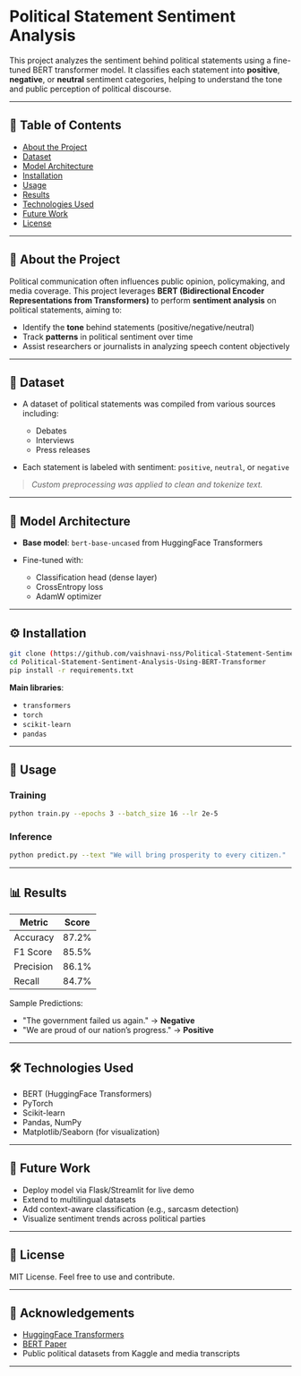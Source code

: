 # Political Statement Sentiment Analysis 

This project analyzes the sentiment behind political statements using a fine-tuned BERT transformer model. It classifies each statement into **positive**, **negative**, or **neutral** sentiment categories, helping to understand the tone and public perception of political discourse.

---

## 📌 Table of Contents

* [About the Project](#about-the-project)
* [Dataset](#dataset)
* [Model Architecture](#model-architecture)
* [Installation](#installation)
* [Usage](#usage)
* [Results](#results)
* [Technologies Used](#technologies-used)
* [Future Work](#future-work)
* [License](#license)

---

## 📖 About the Project

Political communication often influences public opinion, policymaking, and media coverage. This project leverages **BERT (Bidirectional Encoder Representations from Transformers)** to perform **sentiment analysis** on political statements, aiming to:

* Identify the **tone** behind statements (positive/negative/neutral)
* Track **patterns** in political sentiment over time
* Assist researchers or journalists in analyzing speech content objectively

---

## 📂 Dataset

* A dataset of political statements was compiled from various sources including:

  * Debates
  * Interviews
  * Press releases
* Each statement is labeled with sentiment: `positive`, `neutral`, or `negative`

> *Custom preprocessing was applied to clean and tokenize text.*

---

## 🧠 Model Architecture

* **Base model**: `bert-base-uncased` from HuggingFace Transformers
* Fine-tuned with:

  * Classification head (dense layer)
  * CrossEntropy loss
  * AdamW optimizer

---

## ⚙️ Installation

```bash
git clone (https://github.com/vaishnavi-nss/Political-Statement-Sentiment-Analysis-Using-BERT-Transformer)
cd Political-Statement-Sentiment-Analysis-Using-BERT-Transformer
pip install -r requirements.txt
```

**Main libraries**:

* `transformers`
* `torch`
* `scikit-learn`
* `pandas`

---

## 🚀 Usage

### Training

```bash
python train.py --epochs 3 --batch_size 16 --lr 2e-5
```

### Inference

```bash
python predict.py --text "We will bring prosperity to every citizen."
```

---

## 📊 Results

| Metric    | Score |
| --------- | ----- |
| Accuracy  | 87.2% |
| F1 Score  | 85.5% |
| Precision | 86.1% |
| Recall    | 84.7% |

Sample Predictions:

* "The government failed us again." → **Negative**
* "We are proud of our nation’s progress." → **Positive**

---

## 🛠 Technologies Used

* BERT (HuggingFace Transformers)
* PyTorch
* Scikit-learn
* Pandas, NumPy
* Matplotlib/Seaborn (for visualization)

---

## 🔮 Future Work

* Deploy model via Flask/Streamlit for live demo
* Extend to multilingual datasets
* Add context-aware classification (e.g., sarcasm detection)
* Visualize sentiment trends across political parties

---

## 📄 License

MIT License. Feel free to use and contribute.

---

## 🙌 Acknowledgements

* [HuggingFace Transformers](https://huggingface.co/transformers/)
* [BERT Paper](https://arxiv.org/abs/1810.04805)
* Public political datasets from Kaggle and media transcripts

---
